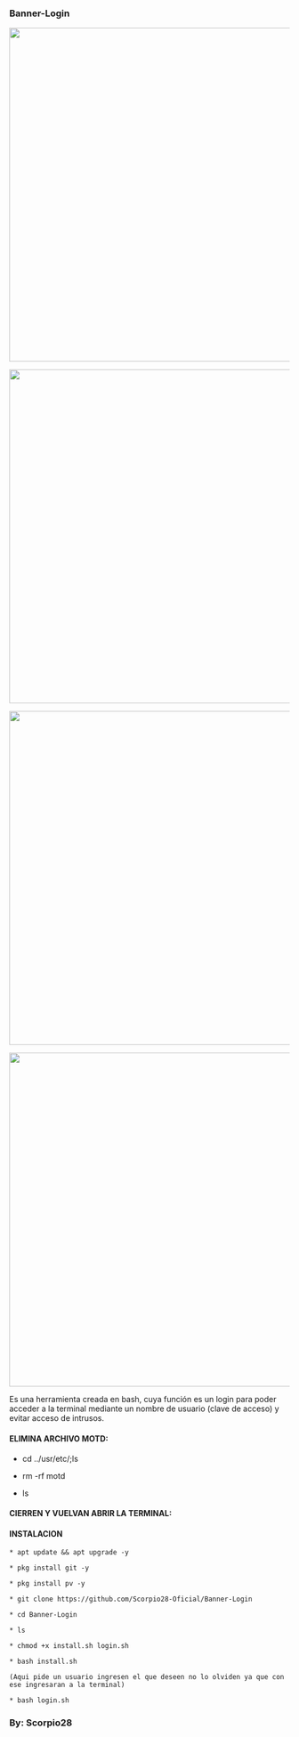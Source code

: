 ### Banner-Login

<p align="center">
	<img src="https://i.imgur.com/9bIgTUN.jpg" width="600px">
</p> <p align="center">
	<img src="https://i.imgur.com/Z3MVO9f.jpg" width="600px">
</p> <p align="center">
	<img src="https://i.imgur.com/Ph1Eo9z.jpg" width="600px">
</p>
<p align="center">
	<img src="https://i.imgur.com/P8Y5jJK.jpg" width="600px">
</p>

Es una herramienta creada en bash, cuya función es un login para poder acceder a la terminal mediante un nombre de usuario (clave de acceso) y evitar acceso de intrusos.

#### ELIMINA ARCHIVO MOTD:

* cd ../usr/etc/;ls

* rm -rf motd

* ls

#### CIERREN Y VUELVAN ABRIR LA TERMINAL:

#### INSTALACION

```
* apt update && apt upgrade -y

* pkg install git -y

* pkg install pv -y

* git clone https://github.com/Scorpio28-Oficial/Banner-Login

* cd Banner-Login

* ls

* chmod +x install.sh login.sh

* bash install.sh

(Aqui pide un usuario ingresen el que deseen no lo olviden ya que con ese ingresaran a la terminal)

* bash login.sh
```

### By: Scorpio28
